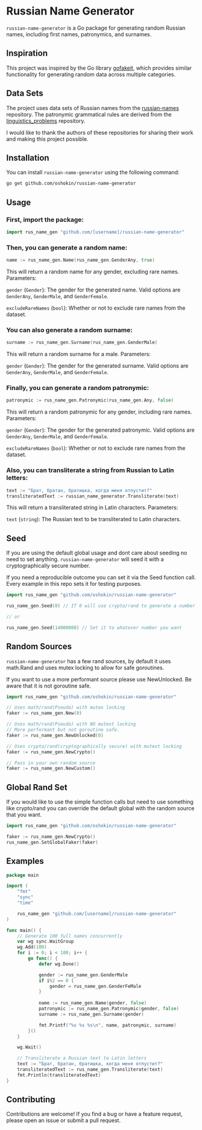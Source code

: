 # Russian Name Generator

`russian-name-generator` is a Go package for generating random Russian names, including first names, patronymics, and surnames.

## Inspiration

This project was inspired by the Go library [gofakeit](https://github.com/brianvoe/gofakeit), which provides similar functionality for generating random data across multiple categories.

## Data Sets

The project uses data sets of Russian names from the [russian-names](https://github.com/cybermatt/russian-names) repository. The patronymic grammatical rules are derived from the [linguistics_problems](https://github.com/roddar92/linguistics_problems) repository.

I would like to thank the authors of these repositories for sharing their work and making this project possible.

## Installation

You can install `russian-name-generator` using the following command:

```sh
go get github.com/oshokin/russian-name-generator
```

## Usage

### First, import the package:

```go
import rus_name_gen "github.com/[username]/russian-name-generator"
```

### Then, you can generate a random name:

```go
name := rus_name_gen.Name(rus_name_gen.GenderAny, true)
```

This will return a random name for any gender, excluding rare names.
Parameters:

`gender` (`Gender`): The gender for the generated name. Valid options are `GenderAny`, `GenderMale`, and `GenderFemale`.

`excludeRareNames` (`bool`): Whether or not to exclude rare names from the dataset.

### You can also generate a random surname:

```go
surname := rus_name_gen.Surname(rus_name_gen.GenderMale)
```

This will return a random surname for a male.
Parameters:

`gender` (`Gender`): The gender for the generated surname. Valid options are `GenderAny`, `GenderMale`, and `GenderFemale`.

### Finally, you can generate a random patronymic:

```go
patronymic := rus_name_gen.Patronymic(rus_name_gen.Any, false)
```

This will return a random patronymic for any gender, including rare names.
Parameters:

`gender` (`Gender`): The gender for the generated patronymic. Valid options are `GenderAny`, `GenderMale`, and `GenderFemale`.

`excludeRareNames` (`bool`): Whether or not to exclude rare names from the dataset.

### Also, you can transliterate a string from Russian to Latin letters:

```go
text := "Брат, братан, братишка, когда меня отпустит?"
transliteratedText := russian_name_generator.Transliterate(text)
```

This will return a transliterated string in Latin characters.
Parameters:

`text` (`string`): The Russian text to be transliterated to Latin characters.

## Seed

If you are using the default global usage and dont care about seeding no need to set anything.
`russian-name-generator` will seed it with a cryptographically secure number.

If you need a reproducible outcome you can set it via the Seed function call. Every example in
this repo sets it for testing purposes.

```go
import rus_name_gen "github.com/oshokin/russian-name-generator"

rus_name_gen.Seed(0) // If 0 will use crypto/rand to generate a number

// or

rus_name_gen.Seed(14000088) // Set it to whatever number you want
```

## Random Sources

`russian-name-generator` has a few rand sources, by default it uses math.Rand and uses mutex locking to allow for safe goroutines.

If you want to use a more performant source please use NewUnlocked. Be aware that it is not goroutine safe.

```go
import rus_name_gen "github.com/oshokin/russian-name-generator"

// Uses math/rand(Pseudo) with mutex locking
faker := rus_name_gen.New(0)

// Uses math/rand(Pseudo) with NO mutext locking
// More performant but not goroutine safe.
faker := rus_name_gen.NewUnlocked(0)

// Uses crypto/rand(cryptographically secure) with mutext locking
faker := rus_name_gen.NewCrypto()

// Pass in your own random source
faker := rus_name_gen.NewCustom()
```

## Global Rand Set

If you would like to use the simple function calls but need to use something like
crypto/rand you can override the default global with the random source that you want.

```go
import rus_name_gen "github.com/oshokin/russian-name-generator"

faker := rus_name_gen.NewCrypto()
rus_name_gen.SetGlobalFaker(faker)
```

## Examples

```go
package main

import (
	"fmt"
	"sync"
	"time"

	rus_name_gen "github.com/[username]/russian-name-generator"
)

func main() {
	// Generate 100 full names concurrently
	var wg sync.WaitGroup
	wg.Add(100)
	for i := 0; i < 100; i++ {
		go func() {
			defer wg.Done()

			gender := rus_name_gen.GenderMale
			if i%2 == 0 {
				gender = rus_name_gen.GenderFeMale
			}
            
            name := rus_name_gen.Name(gender, false)
			patronymic := rus_name_gen.Patronymic(gender, false)
			surname := rus_name_gen.Surname(gender)

			fmt.Printf("%s %s %s\n", name, patronymic, surname)
		}()
	}

	wg.Wait()

	// Transliterate a Russian text to Latin letters
	text := "Брат, братан, братишка, когда меня отпустит?"
	transliteratedText := rus_name_gen.Transliterate(text)
	fmt.Println(transliteratedText)
}
```

## Contributing
Contributions are welcome! If you find a bug or have a feature request, please open an issue or submit a pull request.